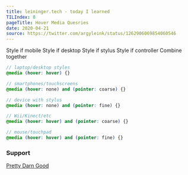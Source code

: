 ```yaml
---
title: leininger.tech - today I learned
TILIndex: 8
pageTitle: Hover Media Quesries
date: 2020-04-21
source: https://twitter.com/argyleink/status/1262906069854060546
---
```


Style if mobile
Style if desktop
Style if stylus
Style if controller
Combine together

```scss
// laptop/desktop styles
@media (hover: hover) {}

// smartphones/touchscreens
@media (hover: none) and (pointer: coarse) {}

// device with stylus
@media (hover: none) and (pointer: fine) {}

// Wii/Kinect/etc
@media (hover: hover) and (pointer: coarse) {}

// mouse/touchpad
@media (hover: hover) and (pointer: fine) {}
```

### Support
[Pretty Darn Good](https://t.co/ig9ONaQJAI?amp=1)
